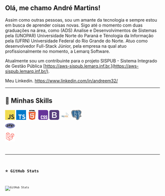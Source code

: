 ## Olá, me chamo André Martins!

Assim como outras pessoas, sou um amante da tecnologia e sempre estou em busca de aprender coisas novas. Sigo até o momento com duas graduações na área, como (ADS) Analise e Desenvolvimentos de Sistemas pela (UNOPAR) Universidade Norte do Paraná e Ténologia da Informação pela (UFRN) Universidade Federal do Rio Grande do Norte. Atuo como desenvolvedor Full-Stack Júnior, pela empresa na qual atuo profissionalmente no momento, a Lemarq Software.

Atualmente sou um contribuinte para o projeto SISPUB - Sistema Integrado de Gestão Pública [https://aws-sispub.lemarq.inf.br.](https://aws-sispub.lemarq.inf.br/).

Meu Linkedin.
https://www.linkedin.com/in/andreem32/

---

## 🚀 Minhas Skills

<code><img height="32" src="https://raw.githubusercontent.com/github/explore/80688e429a7d4ef2fca1e82350fe8e3517d3494d/topics/javascript/javascript.png" alt="Javascript"/></code>
<code><img height="32" src="https://raw.githubusercontent.com/github/explore/80688e429a7d4ef2fca1e82350fe8e3517d3494d/topics/typescript/typescript.png" alt="Typescript"/></code>
<code><img height="32" src="https://raw.githubusercontent.com/github/explore/80688e429a7d4ef2fca1e82350fe8e3517d3494d/topics/html/html.png" alt="HTML5"/></code>
<code><img height="32" src="https://raw.githubusercontent.com/github/explore/80688e429a7d4ef2fca1e82350fe8e3517d3494d/topics/css/css.png" alt="CSS"/></code>
<code><img height="32" src="https://raw.githubusercontent.com/github/explore/80688e429a7d4ef2fca1e82350fe8e3517d3494d/topics/bootstrap/bootstrap.png" alt="Bootstrap"/></code>
<code><img height="32" src="https://raw.githubusercontent.com/github/explore/80688e429a7d4ef2fca1e82350fe8e3517d3494d/topics/mysql/mysql.png" alt="MySQL"/></code>
<code><img height="32" src="https://raw.githubusercontent.com/github/explore/80688e429a7d4ef2fca1e82350fe8e3517d3494d/topics/postgresql/postgresql.png" alt="PostegreSQL"/><code> <code><img height="32" src="https://raw.githubusercontent.com/github/explore/80688e429a7d4ef2fca1e82350fe8e3517d3494d/topics/php/php.png" alt="PhP"/><code>
<code><img height="32" src="https://raw.githubusercontent.com/github/explore/80688e429a7d4ef2fca1e82350fe8e3517d3494d/topics/laravel/laravel.png" alt="Laravel"/><code>




---

## ⭐ GitHub Stats

![GitHub Stats](https://github-readme-stats.vercel.app/api?username=iuricode&show_icons=true)
